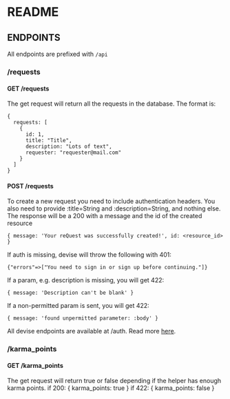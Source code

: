 # README

## ENDPOINTS

All endpoints are prefixed with `/api`

### /requests

#### GET /requests

The get request will return all the requests in the database.
The format is:

```
{
  requests: [
    {
      id: 1,
      title: "Title",
      description: "Lots of text",
      requester: "requester@mail.com"
    }
  ]
}
```

#### POST /requests

To create a new request you need to include authentication headers.
You also need to provide :title=String and :description=String, and nothing else.
The response will be a 200 with a message and the id of the created resource

```
{ message: 'Your reQuest was successfully created!', id: <resource_id> }
```

If auth is missing, devise will throw the following with 401:

```
{"errors"=>["You need to sign in or sign up before continuing."]}
```

If a param, e.g. description is missing, you will get 422:

```
{ message: 'Description can't be blank' }
```

If a non-permitted param is sent, you will get 422:

```
{ message: 'found unpermitted parameter: :body' }
```

All devise endpoints are available at /auth.
Read more [here](https://devise-token-auth.gitbook.io/devise-token-auth/).

### /karma_points

#### GET /karma_points

The get request will return true or false depending if the helper has enough karma points.
if 200:
{ karma_points: true }
if 422:
{ karma_points: false }
